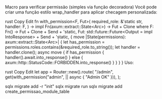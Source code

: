 

Macro para verificar permissão (simples via função decoradora)
Você pode criar uma função estilo wrap_handler para aplicar checagem personalizada:

rust
Copy
Edit
fn with_permission<F, Fut>(
    required_role: &'static str,
    handler: F,
) -> impl Fn(axum::extract::State<Arc<Permissions>>) -> Fut + Clone
where
    F: Fn() -> Fut + Clone + Send + 'static,
    Fut: std::future::Future<Output = impl IntoResponse> + Send + 'static,
{
    move |State(permissions): axum::extract::State<Arc<Permissions>>| {
        let has_permission = permissions.roles.contains(&required_role.to_string());
        let handler = handler.clone();
        async move {
            if has_permission {
                handler().await.into_response()
            } else {
                axum::http::StatusCode::FORBIDDEN.into_response()
            }
        }
    }
}
Uso:

rust
Copy
Edit
let app = Router::new().route(
    "/admin",
    get(with_permission("admin", || async { "Admin OK" })),
);






sqlx migrate add -r "init"
sqlx migrate run
sqlx migrate add create_permissao_module_table